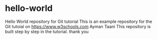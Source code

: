 # hello-world
Hello World repository for Git tutorial
This is an example repository for the Git tutoial on https://www.w3schools.com
Ayman Taani 
This repository is built step by step in the tutorial. thank you
